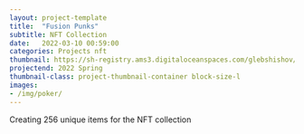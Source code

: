 ```yaml
---
layout: project-template
title:  "Fusion Punks"
subtitle: NFT Collection
date:   2022-03-10 00:59:00
categories: Projects nft
thumbnail: https://sh-registry.ams3.digitaloceanspaces.com/glebshishov/Fussion-Punks-Collection/FP-collection-thumbnail.jpg
projectend: 2022 Spring
thumbnail-class: project-thumbnail-container block-size-l
images:
- /img/poker/
---
```


Creating 256 unique items for the NFT collection